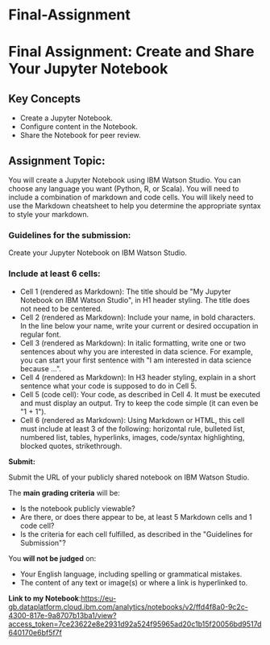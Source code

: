 # Final-Assignment
# Final Assignment: Create and Share Your Jupyter Notebook

## Key Concepts
- Create a Jupyter Notebook.
- Configure content in the Notebook.
- Share the Notebook for peer review.

## Assignment Topic:

You will create a Jupyter Notebook using IBM Watson Studio. You can choose any language you want (Python, R, or Scala). You will need to include a combination of markdown and code cells. You will likely need to use the Markdown cheatsheet to help you determine the appropriate syntax to style your markdown.

### Guidelines for the submission:

Create your Jupyter Notebook on IBM Watson Studio.

### Include at least 6 cells:

- Cell 1 (rendered as Markdown): The title should be "My Jupyter Notebook on IBM Watson Studio", in H1 header styling. The title does not need to be centered.
- Cell 2 (rendered as Markdown): Include your name, in bold characters. In the line below your name, write your current or desired occupation in regular font.
- Cell 3 (rendered as Markdown): In italic formatting, write one or two sentences about why you are interested in data science. For example, you can start your first sentence with "I am interested in data science because ...".
- Cell 4 (rendered as Markdown): In H3 header styling, explain in a short sentence what your code is supposed to do in Cell 5.
- Cell 5 (code cell): Your code, as described in Cell 4. It must be executed and must display an output. Try to keep the code simple (it can even be "1 + 1").
- Cell 6 (rendered as Markdown): Using Markdown or HTML, this cell must include at least 3 of the following: horizontal rule, bulleted list, numbered list, tables, hyperlinks, images, code/syntax highlighting, blocked quotes, strikethrough.

**Submit:**

Submit the URL of your publicly shared notebook on IBM Watson Studio.


The **main grading criteria** will be:

- Is the notebook publicly viewable?
- Are there, or does there appear to be, at least 5 Markdown cells and 1 code cell?
- Is the criteria for each cell fulfilled, as described in the "Guidelines for Submission"?

You **will not be judged** on:

- Your English language, including spelling or grammatical mistakes.
- The content of any text or image(s) or where a link is hyperlinked to.


**Link to my Notebook**:https://eu-gb.dataplatform.cloud.ibm.com/analytics/notebooks/v2/ffd4f8a0-9c2c-4300-817e-9a8707b13ba1/view?access_token=7ce23622e8e2931d92a524f95965ad20c1b15f20056bd9517d640170e6bf5f7f
